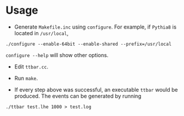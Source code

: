 Usage
=====

* Generate `Makefile.inc` using `configure`. For example, if `Pythia8` is located in `/usr/local`,

```
./configure --enable-64bit --enable-shared --prefix=/usr/local
```

`configure --help` will show other options.

* Edit `ttbar.cc`.

* Run `make`.

* If every step above was successful, an executable `ttbar` would be produced. The events can be generated by running

```
./ttbar test.lhe 1000 > test.log
```
